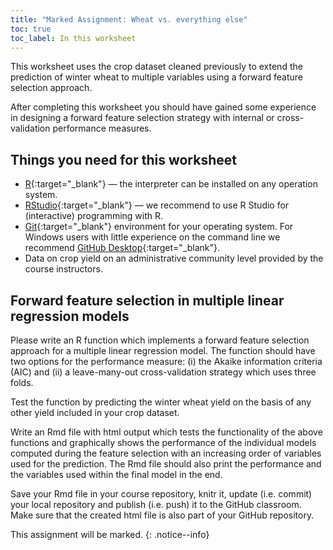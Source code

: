 ```yaml
---
title: "Marked Assignment: Wheat vs. everything else"
toc: true
toc_label: In this worksheet
---
```


This worksheet uses the crop dataset cleaned previously to extend the prediction of winter wheat to multiple variables using a forward feature selection approach.

After completing this worksheet you should have gained some experience in designing a forward feature selection strategy with internal or cross-validation performance measures.


## Things you need for this worksheet
  * [R](https://cran.r-project.org/){:target="_blank"} — the interpreter can be installed on any operation system.
  * [RStudio](https://www.rstudio.com/){:target="_blank"} — we recommend to use R Studio for (interactive) programming with R.
  * [Git](https://git-scm.com/downloads){:target="_blank"} environment for your operating system. For Windows users with little experience on the command line we recommend [GitHub Desktop](https://desktop.github.com/){:target="_blank"}.
  * Data on crop yield on an administrative community level provided by the course instructors.


## Forward feature selection in multiple linear regression models
Please write an R function which implements a forward feature selection approach for a multiple linear regression model. The function should have two options for the performance measure: (i) the Akaike information criteria (AIC) and (ii) a leave-many-out cross-validation strategy which uses three folds.

Test the function by predicting the winter wheat yield on the basis of any other yield included in your crop dataset.

Write an Rmd file with html output which tests the functionality of the above functions and graphically shows the performance of the individual models computed during the feature selection with an increasing order of variables used for the prediction. The Rmd file should also print the performance and the variables used within the final model in the end.


Save your Rmd file in your course repository, knitr it, update (i.e. commit) your local repository and publish (i.e. push) it to the GitHub classroom. Make sure that the created html file is also part of your GitHub repository.

This assignment will be marked.
{: .notice--info}


